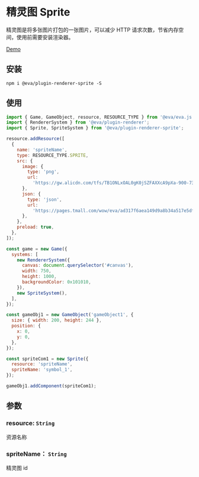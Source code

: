 # 精灵图 Sprite

精灵图是将多张图片打包的一张图片，可以减少 HTTP 请求次数，节省内存空间，使用前需要安装渲染器。

[Demo](https://eva.js.org/playground/#/sprite)

## 安装

`npm i @eva/plugin-renderer-sprite -S`
## 使用

```js
import { Game, GameObject, resource, RESOURCE_TYPE } from '@eva/eva.js';
import { RendererSystem } from '@eva/plugin-renderer';
import { Sprite, SpriteSystem } from '@eva/plugin-renderer-sprite';

resource.addResource([
  {
    name: 'spriteName',
    type: RESOURCE_TYPE.SPRITE,
    src: {
      image: {
        type: 'png',
        url:
          'https://gw.alicdn.com/tfs/TB1ONLxOAL0gK0jSZFAXXcA9pXa-900-730.png',
      },
      json: {
        type: 'json',
        url:
          'https://pages.tmall.com/wow/eva/ad317f6aea149d9a8b34a517e5df2caf.json',
      },
    },
    preload: true,
  },
]);

const game = new Game({
  systems: [
    new RendererSystem({
      canvas: document.querySelector('#canvas'),
      width: 750,
      height: 1000,
      backgroundColor: 0x101010,
    }),
    new SpriteSystem(),
  ],
});

const gameObj1 = new GameObject('gameObject1', {
  size: { width: 200, height: 244 },
  position: {
    x: 0,
    y: 0,
  },
});

const spriteCom1 = new Sprite({
  resource: 'spriteName',
  spriteName: 'symbol_1',
});

gameObj1.addComponent(spriteCom1);
```

## 参数
### resource: `String`
资源名称
### spriteName： `String` 
精灵图 id

<br/>
<br/>
<br/>
<br/>
<br/>